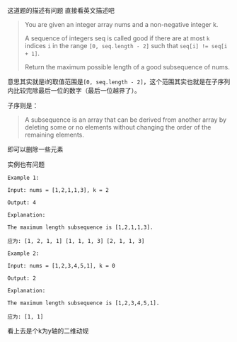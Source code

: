 这道题的描述有问题
直接看英文描述吧
> You are given an integer array nums and a non-negative integer k. 
> 
> A sequence of integers seq is called good if there are at most `k` indices `i` in the range `[0, seq.length - 2]` such that `seq[i] != seq[i + 1]`. 
> 
> Return the maximum possible length of a good subsequence of nums.

意思其实就是i的取值范围是`[0, seq.length - 2]`，这个范围其实也就是在子序列内比较完除最后一位的数字（最后一位越界了）。

子序则是：

> A subsequence is an array that can be derived from another array by deleting some or no elements without changing the order of the remaining elements.

即可以删除一些元素

实例也有问题

```text
Example 1:

Input: nums = [1,2,1,1,3], k = 2

Output: 4

Explanation:

The maximum length subsequence is [1,2,1,1,3].

应为: [1, 2, 1, 1] [1, 1, 1, 3] [2, 1, 1, 3] 

Example 2:

Input: nums = [1,2,3,4,5,1], k = 0

Output: 2

Explanation:

The maximum length subsequence is [1,2,3,4,5,1].

应为: [1, 1] 
```
看上去是个k为y轴的二维动规

